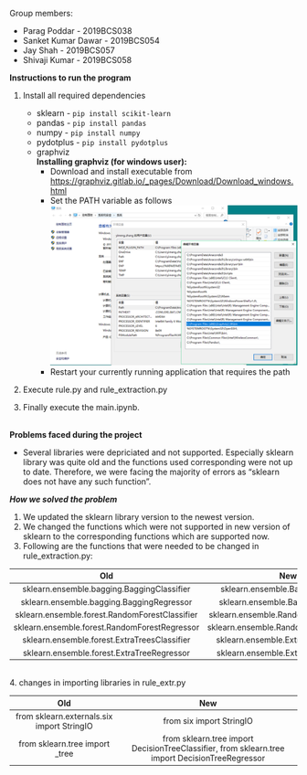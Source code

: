 Group members: 	
- Parag Poddar - 2019BCS038
- Sanket Kumar Dawar - 2019BCS054
- Jay Shah - 2019BCS057
- Shivaji Kumar - 2019BCS058

 
 **Instructions to run the program**

1. Install all required dependencies 
    - sklearn - ```pip install scikit-learn```
    - pandas - ```pip install pandas```
    - numpy - ```pip install numpy```
    - pydotplus - `pip install pydotplus`
    - graphviz  
                **Installing graphviz (for windows user):**
        - Download and install executable from https://graphviz.gitlab.io/_pages/Download/Download_windows.html
        - Set the PATH variable as follows
        ![install_graphviz](images/install_graphviz.png)
        - Restart your currently running application that requires the path

2. Execute rule.py and rule_extraction.py

3. Finally execute the main.ipynb.
<br><br>

**Problems faced during the project**

- Several libraries were depriciated and not supported. Especially sklearn library was quite old and the functions used corresponding were not up to date. Therefore, we were facing the majority of errors as “sklearn does not have any such function”. 

 ***How we solved the problem***
1. We updated the sklearn library version to the newest version.
2. We changed the functions which were not supported in new version of sklearn to the corresponding functions which are supported now.
3. Following are the functions that were needed to be changed in rule_extraction.py:

Old   |  New
:----:|:----:
sklearn.ensemble.bagging.BaggingClassifier    |       sklearn.ensemble.BaggingClassifier
sklearn.ensemble.bagging.BaggingRegressor       |       sklearn.ensemble.BaggingRegressor
sklearn.ensemble.forest.RandomForestClassifier  |       sklearn.ensemble.RandomForestClassifier
sklearn.ensemble.forest.RandomForestRegressor   |       sklearn.ensemble.RandomForestRegressor   
sklearn.ensemble.forest.ExtraTreesClassifier    |       sklearn.ensemble.ExtraTreesClassifier
sklearn.ensemble.forest.ExtraTreeRegressor      |       sklearn.ensemble.ExtraTreeRegressor  
<br>
4. changes in importing libraries in rule_extr.py

Old   |  New
:----:|:----:
from sklearn.externals.six import StringIO      |       from six import StringIO
from sklearn.tree import _tree                  |       from sklearn.tree import DecisionTreeClassifier, from sklearn.tree import DecisionTreeRegressor   